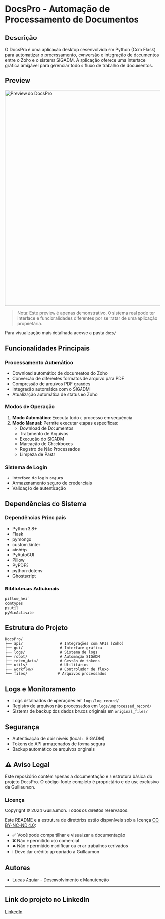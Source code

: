 # DocsPro - Automação de Processamento de Documentos

## Descrição
O DocsPro é uma aplicação desktop desenvolvida em Python (Com Flask) para automatizar o processamento, conversão e integração de documentos entre o Zoho e o sistema SIGADM. A aplicação oferece uma interface gráfica amigável para gerenciar todo o fluxo de trabalho de documentos.

## Preview
<img src="docs/Preview DocsPro.gif" alt="Preview do DocsPro" width="700"/>

> Nota: Este preview é apenas demonstrativo. O sistema real pode ter interface e funcionalidades diferentes por se tratar de uma aplicação proprietária.

Para visualização mais detalhada acesse a pasta `docs/`

## Funcionalidades Principais

### Processamento Automático
- Download automático de documentos do Zoho
- Conversão de diferentes formatos de arquivo para PDF
- Compressão de arquivos PDF grandes
- Integração automática com o SIGADM
- Atualização automática de status no Zoho

### Modos de Operação
1. **Modo Automático**: Executa todo o processo em sequência
2. **Modo Manual**: Permite executar etapas específicas:
   - Download de Documentos
   - Tratamento de Arquivos
   - Execução do SIGADM
   - Marcação de Checkboxes
   - Registro de Não Processados
   - Limpeza de Pasta

### Sistema de Login
- Interface de login segura
- Armazenamento seguro de credenciais
- Validação de autenticação

## Dependências do Sistema

### Dependências Principais
- Python 3.8+
- Flask
- pymongo
- customtkinter
- aiohttp
- PyAutoGUI
- Pillow
- PyPDF2
- python-dotenv
- Ghostscript

### Bibliotecas Adicionais
```txt
pillow_heif
comtypes
psutil
pyWinActivate
```

## Estrutura do Projeto
```
DocsPro/
├── api/                 # Integrações com APIs (Zoho)
├── gui/                 # Interface gráfica
├── logs/                # Sistema de logs
├── robot/               # Automação SIGADM
├── token_data/          # Gestão de tokens
├── utils/               # Utilitários
├── workflow/            # Controlador de fluxo
└── files/              # Arquivos processados
```

## Logs e Monitoramento
- Logs detalhados de operações em `logs/log_record/`
- Registro de arquivos não processados em `logs/unprocessed_record/`
- Sistema de backup dos dados brutos originais em `original_files/`

## Segurança
- Autenticação de dois níveis (local + SIGADM)
- Tokens de API armazenados de forma segura
- Backup automático de arquivos originais

## ⚠️ Aviso Legal
Este repositório contém apenas a documentação e a estrutura básica do projeto DocsPro. O código-fonte completo é proprietário e de uso exclusivo da Guillaumon.

### Licença
Copyright © 2024 Guillaumon. Todos os direitos reservados.

Este README e a estrutura de diretórios estão disponíveis sob a licença [CC BY-NC-ND 4.0](https://creativecommons.org/licenses/by-nc-nd/4.0/):
- ✅ Você pode compartilhar e visualizar a documentação
- ❌ Não é permitido uso comercial
- ❌ Não é permitido modificar ou criar trabalhos derivados
- ℹ️ Deve dar crédito apropriado à Guillaumon

## Autores
- Lucas Aguiar - Desenvolvimento e Manutenção

---

## Link do projeto no LinkedIn
[LinkedIn](https://www.linkedin.com/in/lucas-aguiar23/details/projects/?profileUrn=urn%3Ali%3Afsd_profile%3AACoAAEIo8xABELqUxjHzjlItN9fPqHt8TRRpx8o)
